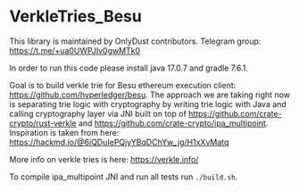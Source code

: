 # VerkleTries_Besu

This library is maintained by OnlyDust contributors. Telegram group: https://t.me/+ua0UWPJIv0gwMTk0


In order to run this code please install java 17.0.7 and gradle 7.6.1.

Goal is to build verkle trie for Besu ethereum execution client: https://github.com/hyperledger/besu. The approach we are taking right now is separating trie logic with cryptography by writing trie logic with Java and calling cryptography layer via JNI built on top of https://github.com/crate-crypto/rust-verkle and https://github.com/crate-crypto/ipa_multipoint. Inspiration is taken from here: https://hackmd.io/@6iQDuIePQjyYBqDChYw_jg/H1xXvMatq

More info on verkle tries is here: https://verkle.info/



To compile ipa_multipoint JNI and run all tests run `./build.sh`.
